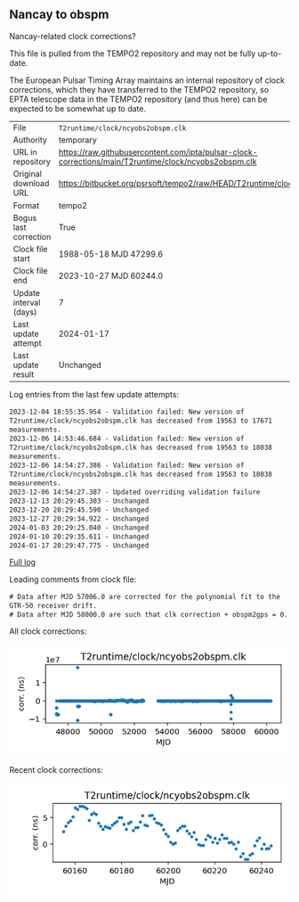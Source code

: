 
## Nancay to obspm

Nancay-related clock corrections?

This file is pulled from the TEMPO2 repository and may not be fully
up-to-date.

The European Pulsar Timing Array maintains an internal repository
of clock corrections, which they have transferred to the TEMPO2
repository, so  EPTA telescope data in the TEMPO2 repository (and
thus here) can be expected to be somewhat up to date.

|     |     |
|:--- |:--- |
| File | `T2runtime/clock/ncyobs2obspm.clk` |
| Authority | temporary |
| URL in repository | <https://raw.githubusercontent.com/ipta/pulsar-clock-corrections/main/T2runtime/clock/ncyobs2obspm.clk> |
| Original download URL | <https://bitbucket.org/psrsoft/tempo2/raw/HEAD/T2runtime/clock/ncyobs2obspm.clk> |
| Format | tempo2 |
| Bogus last correction | True |
| Clock file start | 1988-05-18 MJD 47299.6 |
| Clock file end | 2023-10-27 MJD 60244.0 |
| Update interval (days) | 7 |
| Last update attempt | 2024-01-17 |
| Last update result | Unchanged |

Log entries from the last few update attempts:
```
2023-12-04 18:55:35.954 - Validation failed: New version of T2runtime/clock/ncyobs2obspm.clk has decreased from 19563 to 17671 measurements.
2023-12-06 14:53:46.684 - Validation failed: New version of T2runtime/clock/ncyobs2obspm.clk has decreased from 19563 to 18038 measurements.
2023-12-06 14:54:27.386 - Validation failed: New version of T2runtime/clock/ncyobs2obspm.clk has decreased from 19563 to 18038 measurements.
2023-12-06 14:54:27.387 - Updated overriding validation failure
2023-12-13 20:29:45.303 - Unchanged
2023-12-20 20:29:45.590 - Unchanged
2023-12-27 20:29:34.922 - Unchanged
2024-01-03 20:29:25.040 - Unchanged
2024-01-10 20:29:35.611 - Unchanged
2024-01-17 20:29:47.775 - Unchanged
```
[Full log](https://raw.githubusercontent.com/ipta/pulsar-clock-corrections/main/log/T2runtime/clock/ncyobs2obspm.clk.log)

Leading comments from clock file:

    # Data after MJD 57006.0 are corrected for the polynomial fit to the GTR-50 receiver drift.
    # Data after MJD 58000.0 are such that clk correction + obspm2gps = 0.



All clock corrections:

![plot of all clock corrections](ncyobs2obspm.clk.png "All corrections")

Recent clock corrections:

![plot of recent clock corrections](ncyobs2obspm.clk.short.png "Recent corrections")

